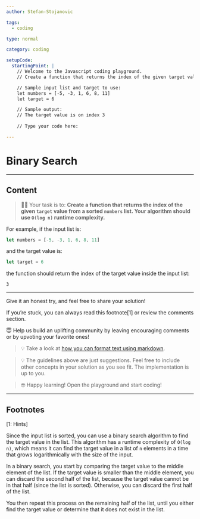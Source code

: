 ```yaml
---
author: Stefan-Stojanovic

tags:
  - coding

type: normal

category: coding

setupCode:
  startingPoint: |
    // Welcome to the Javascript coding playground.
    // Create a function that returns the index of the given target value from a sorted numbers list. Your algorithm should use O(log n) runtime complexity.

    // Sample input list and target to use:
    let numbers = [-5, -3, 1, 6, 8, 11]
    let target = 6

    // Sample output:
    // The target value is on index 3
    
    // Type your code here:

---
```


# Binary Search

---

## Content

> 👩‍💻 Your task is to: **Create a function that returns the index of the given `target` value from a sorted `numbers` list. Your algorithm should use `O(log n)` runtime complexity.**

For example, if the input list is:
```javascript
let numbers = [-5, -3, 1, 6, 8, 11]
``` 

and the target value is:
```javascript
let target = 6
```

the function should return the index of the target value inside the input list:
```plain-text
3 
``` 

---

Give it an honest try, and feel free to share your solution!

If you’re stuck, you can always read this footnote[1] or review the comments section.

😇 Help us build an uplifting community by leaving encouraging comments or by upvoting your favorite ones!

> 💡 Take a look at [how you can format text using markdown](https://www.enki.com/glossary/general/markdown-formatting).

> 💡 The guidelines above are just suggestions. Feel free to include other concepts in your solution as you see fit. The implementation is up to you.

> 🤓 Happy learning! Open the playground and start coding!

---

## Footnotes

[1: Hints]

Since the input list is sorted, you can use a binary search algorithm to find the target value in the list. This algorithm has a runtime complexity of `O(log n)`, which means it can find the target value in a list of `n` elements in a time that grows logarithmically with the size of the input.

In a binary search, you start by comparing the target value to the middle element of the list. If the target value is smaller than the middle element, you can discard the second half of the list, because the target value cannot be in that half (since the list is sorted). Otherwise, you can discard the first half of the list.

You then repeat this process on the remaining half of the list, until you either find the target value or determine that it does not exist in the list.